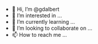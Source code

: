 - 👋 Hi, I’m @gdalbert
- 👀 I’m interested in ...
- 🌱 I’m currently learning ...
- 💞️ I’m looking to collaborate on ...
- 📫 How to reach me ...

<!---
gdalbert/gdalbert is a ✨ special ✨ repository because its `README.md` (this file) appears on your GitHub profile.
You can click the Preview link to take a look at your changes.
--->
